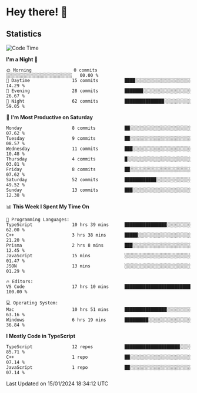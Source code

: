 # Hey there! 👋


## Statistics
<!--START_SECTION:waka-->
![Code Time](http://img.shields.io/badge/Code%20Time-90%20hrs%2033%20mins-blue)

**I'm a Night 🦉** 

```text
🌞 Morning                0 commits           ░░░░░░░░░░░░░░░░░░░░░░░░░   00.00 % 
🌆 Daytime                15 commits          ████░░░░░░░░░░░░░░░░░░░░░   14.29 % 
🌃 Evening                28 commits          ███████░░░░░░░░░░░░░░░░░░   26.67 % 
🌙 Night                  62 commits          ███████████████░░░░░░░░░░   59.05 % 
```
📅 **I'm Most Productive on Saturday** 

```text
Monday                   8 commits           ██░░░░░░░░░░░░░░░░░░░░░░░   07.62 % 
Tuesday                  9 commits           ██░░░░░░░░░░░░░░░░░░░░░░░   08.57 % 
Wednesday                11 commits          ███░░░░░░░░░░░░░░░░░░░░░░   10.48 % 
Thursday                 4 commits           █░░░░░░░░░░░░░░░░░░░░░░░░   03.81 % 
Friday                   8 commits           ██░░░░░░░░░░░░░░░░░░░░░░░   07.62 % 
Saturday                 52 commits          ████████████░░░░░░░░░░░░░   49.52 % 
Sunday                   13 commits          ███░░░░░░░░░░░░░░░░░░░░░░   12.38 % 
```


📊 **This Week I Spent My Time On** 

```text
💬 Programming Languages: 
TypeScript               10 hrs 39 mins      ████████████████░░░░░░░░░   62.00 % 
C++                      3 hrs 38 mins       █████░░░░░░░░░░░░░░░░░░░░   21.20 % 
Prisma                   2 hrs 8 mins        ███░░░░░░░░░░░░░░░░░░░░░░   12.45 % 
JavaScript               15 mins             ░░░░░░░░░░░░░░░░░░░░░░░░░   01.47 % 
JSON                     13 mins             ░░░░░░░░░░░░░░░░░░░░░░░░░   01.29 % 

🔥 Editors: 
VS Code                  17 hrs 10 mins      █████████████████████████   100.00 % 

💻 Operating System: 
Mac                      10 hrs 51 mins      ████████████████░░░░░░░░░   63.16 % 
Windows                  6 hrs 19 mins       █████████░░░░░░░░░░░░░░░░   36.84 % 
```

**I Mostly Code in TypeScript** 

```text
TypeScript               12 repos            █████████████████████░░░░   85.71 % 
C++                      1 repo              ██░░░░░░░░░░░░░░░░░░░░░░░   07.14 % 
JavaScript               1 repo              ██░░░░░░░░░░░░░░░░░░░░░░░   07.14 % 
```




 Last Updated on 15/01/2024 18:34:12 UTC
<!--END_SECTION:waka-->

